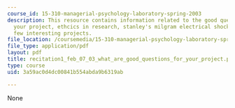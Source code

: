 ```yaml
---
course_id: 15-310-managerial-psychology-laboratory-spring-2003
description: This resource contains information related to the good questions for
  your project, ethcics in research, stanley's milgram electrical shocking, and a
  few interesting projects.
file_location: /coursemedia/15-310-managerial-psychology-laboratory-spring-2003/3a59ac0d4dc00841b554abda9b6319ab_recitation1_feb_07_03_what_are_good_questions_for_your_project.pdf
file_type: application/pdf
layout: pdf
title: recitation1_feb_07_03_what_are_good_questions_for_your_project.pdf
type: course
uid: 3a59ac0d4dc00841b554abda9b6319ab

---
```

None